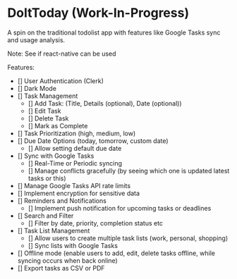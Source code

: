 # DoItToday (Work-In-Progress)
A spin on the traditional todolist app with features like Google Tasks sync and usage analysis.

Note: See if react-native can be used

Features:

- [] User Authentication (Clerk)
- [] Dark Mode
- [] Task Management
   - [] Add Task: (Title, Details (optional), Date (optional))
   - [] Edit Task
   - [] Delete Task
   - [] Mark as Complete
- [] Task Prioritization (high, medium, low)
- [] Due Date Options (today, tomorrow, custom date)
  - [] Allow setting default due date
- [] Sync with Google Tasks
  - [] Real-Time or Periodic syncing
  - [] Manage conflicts gracefully (by seeing which one is updated latest tasks or this)
- [] Manage Google Tasks API rate limits
- [] Implement encryption for sensitive data
- [] Reminders and Notifications
  - [] Implement push notification for upcoming tasks or deadlines
- [] Search and Filter
  - [] Filter by date, priority, completion status etc
- [] Task List Management
    - [] Allow users to create multiple task lists (work, personal, shopping)
    - [] Sync lists with Google Tasks
- [] Offline mode (enable users to add, edit, delete tasks offline, while syncing occurs when back online)
- [] Export tasks as CSV or PDF


